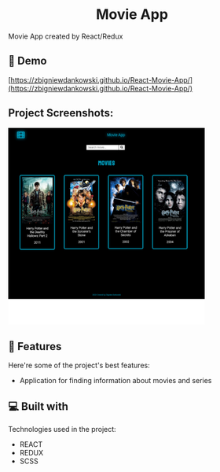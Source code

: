 <h1 align="center" id="title">Movie App</h1>

<p id="description">Movie App created by React/Redux</p>

<h2>🚀 Demo</h2>

[https://zbigniewdankowski.github.io/React-Movie-App/](https://zbigniewdankowski.github.io/React-Movie-App/)

<h2>Project Screenshots:</h2>

<img src="./src/common/assets/React App.png" alt="project-screenshot" width="400" height="400/">

<h2>🧐 Features</h2>

Here're some of the project's best features:

- Application for finding information about movies and series

<h2>💻 Built with</h2>

Technologies used in the project:

- REACT
- REDUX
- SCSS
